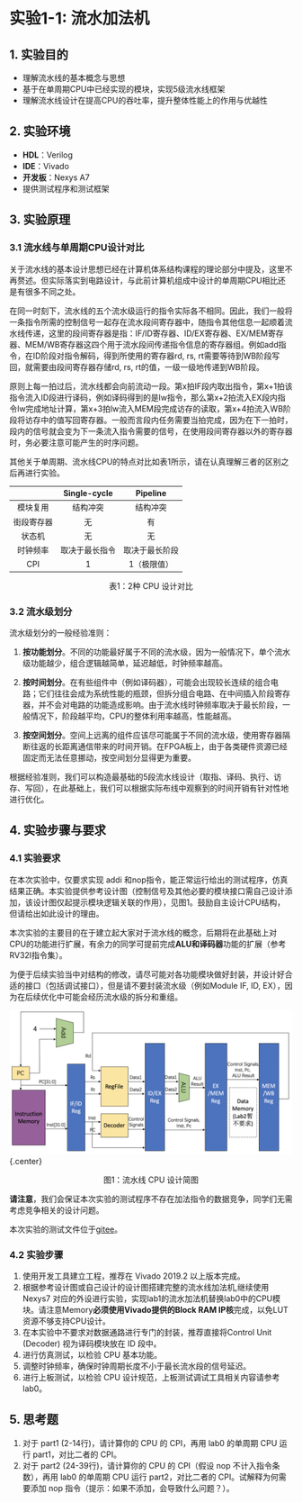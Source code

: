 # 实验1-1: 流水加法机

## 1. 实验目的

- 理解流水线的基本概念与思想
- 基于在单周期CPU中已经实现的模块，实现5级流水线框架
- 理解流水线设计在提高CPU的吞吐率，提升整体性能上的作用与优越性

## 2. 实验环境

- **HDL**：Verilog
- **IDE**：Vivado
- **开发板**：Nexys A7
- 提供测试程序和测试框架

## 3. 实验原理

### 3.1 流水线与单周期CPU设计对比

关于流水线的基本设计思想已经在计算机体系结构课程的理论部分中提及，这里不再赘述。但实际落实到电路设计，与此前计算机组成中设计的单周期CPU相比还是有很多不同之处。

在同一时刻下，流水线的五个流水级运行的指令实际各不相同。因此，我们一般将一条指令所需的控制信号一起存在流水段间寄存器中，随指令其他信息一起顺着流水线传递，这里的段间寄存器是指：IF/ID寄存器、ID/EX寄存器、EX/MEM寄存器、MEM/WB寄存器这四个用于流水段间传递指令信息的寄存器组。例如add指令，在ID阶段对指令解码，得到所使用的寄存器rd, rs, rt需要等待到WB阶段写回，就需要由段间寄存器存储rd, rs, rt的值，一级一级地传递到WB阶段。

原则上每一拍过后，流水线都会向前流动一段。第x拍IF段内取出指令，第x+1拍该指令流入ID段进行译码，例如译码得到的是lw指令，那么第x+2拍流入EX段内指令lw完成地址计算，第x+3拍lw流入MEM段完成访存的读取，第x+4拍流入WB阶段将访存中的值写回寄存器。一般而言段内任务需要当拍完成，因为在下一拍时，段内的信号就会变为下一条流入指令需要的信号，在使用段间寄存器以外的寄存器时，务必要注意可能产生的时序问题。

其他关于单周期、流水线CPU的特点对比如表1所示，请在认真理解三者的区别之后再进行实验。

<center>

|            |  Single-cycle  |    Pipeline    |
| :--------: | :------------: | :------------: |
|  模块复用   |    结构冲突     |    结构冲突    |
| 街段寄存器  |       无       |       有       |
|   状态机   |       无       |       无       |
|  时钟频率   |  取决于最长指令  | 取决于最长阶段 |
|    CPI    |       1        |  1（极限值）   |

</center>

<p style="text-align: center;">表1：2种 CPU 设计对比</p>

### 3.2 流水级划分

流水级划分的一般经验准则：

1.  **按功能划分**。不同的功能最好属于不同的流水级，因为一般情况下，单个流水级功能越少，组合逻辑越简单，延迟越低，时钟频率越高。

2.  **按时间划分**。在有些组件中（例如译码器），可能会出现较长连续的组合电路；它们往往会成为系统性能的瓶颈，但拆分组合电路、在中间插入阶段寄存器，并不会对电路的功能造成影响。由于流水线时钟频率取决于最长阶段，一般情况下，阶段越平均，CPU的整体利用率越高，性能越高。

3.  **按空间划分**。空间上远离的组件应该尽可能属于不同的流水级，使用寄存器隔断往返的长距离通信带来的时间开销。在FPGA板上，由于各类硬件资源已经固定而无法任意挪动，按空间划分显得更为重要。

根据经验准则，我们可以构造最基础的5段流水线设计（取指、译码、执行、访存、写回），在此基础上，我们可以根据实际布线中观察到的时间开销有针对性地进行优化。

## 4. 实验步骤与要求

### 4.1 实验要求

在本次实验中，仅要求实现 addi 和nop指令，能正常运行给出的测试程序，仿真结果正确。本实验提供参考设计图（控制信号及其他必要的模块接口需自己设计添加，该设计图仅起提示模块逻辑关联的作用），见图1。鼓励自主设计CPU结构，但请给出如此设计的理由。

本次实验的主要目的在于建立起大家对于流水线的概念，后期将在此基础上对CPU的功能进行扩展，有余力的同学可提前完成**ALU和译码器**功能的扩展（参考RV32I指令集）。

为便于后续实验当中对结构的修改，请尽可能对各功能模块做好封装，并设计好合适的接口（包括调试接口），但是请不要封装流水级（例如Module IF, ID, EX），因为在后续优化中可能会经历流水级的拆分和重组。

![流水线CPU设计简图](pic/lab1-pipeline.png){.center}

<p style="text-align: center;">图1：流水线 CPU 设计简图</p>

**请注意**，我们会保证本次实验的测试程序不存在加法指令的数据竞争，同学们无需考虑竞争相关的设计问题。

本次实验的测试文件位于[gitee](https://gitee.com/zjusec/sys2lab-21fall/tree/master/src/lab1-1)。

### 4.2 实验步骤

1.  使用开发工具建立工程，推荐在 Vivado 2019.2 以上版本完成。
2.  根据参考设计图或自己设计的设计图搭建完整的流水线加法机,继续使用 Nexys7 对应的外设进行实验，实现lab1的流水加法机替换lab0中的CPU模块。请注意Memory**必须使用Vivado提供的Block RAM IP核**完成，以免LUT资源不够支持CPU设计。
3.  在本实验中不要求对数据通路进行专门的封装，推荐直接将Control Unit (Decoder) 视为译码模块放在 ID 段中。
4.  进行仿真测试，以检验 CPU 基本功能。
5.  调整时钟频率，确保时钟周期长度不小于最长流水段的信号延迟。
6.  进行上板测试，以检验 CPU 设计规范，上板测试调试工具相关内容请参考lab0。

## 5. 思考题

1. 对于 part1 (2-14行)，请计算你的 CPU 的 CPI，再用 lab0 的单周期 CPU 运行 part1，对比二者的 CPI。
2. 对于 part2 (24-39行)，请计算你的 CPU 的 CPI（假设 nop 不计入指令条数），再用 lab0 的单周期 CPU 运行 part2，对比二者的 CPI。试解释为何需要添加 nop 指令（提示：如果不添加，会导致什么问题？）。
